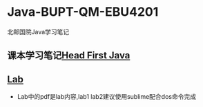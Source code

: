 # Java-BUPT-QM-EBU4201
北邮国院Java学习笔记

## 课本学习笔记[Head First Java](https://github.com/WangWang318/Java-BUPT-QM-EBU4201/tree/main/Head%20first%20Java)

## [Lab](https://github.com/WangWang318/Java-BUPT-QM-EBU4201/tree/main/Lab)
+ Lab中的pdf是lab内容,lab1 lab2建议使用sublime配合dos命令完成
